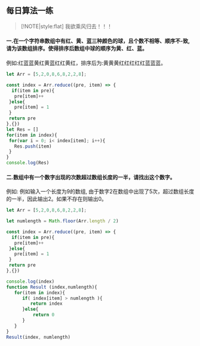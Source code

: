 <!--
 * @Author: suckson
 * @Date: 2019-09-02 11:04:18
 * @LastEditors: suckson
 * @LastEditTime: 2019-09-02 13:59:45
 -->
## 每日算法一练
> [!NOTE|style:flat]  我欲乘风归去！！！

 ####  一.在一个字符串数组中有红、黄、蓝三种颜色的球，且个数不相等、顺序不-致,请为该数组排序。使得排序后数组中球的顺序为黄、红、蓝。
 例如:红蓝蓝黄红黄蓝红红黄红，排序后为:黄黄黄红红红红红蓝蓝蓝。
 ```js
let Arr = [5,2,0,8,6,8,2,2,8];

const index = Arr.reduce((pre, item) => {
   if(item in pre){
    pre[item]++
  }else{
    pre[item] = 1 
  }
  return pre
},{})
let Res = []
for(item in index){
  for(var i = 0; i< index[item]; i++){
    Res.push(item)
  }
}
console.log(Res)
 ```
 ####  二.数组中有一个数字出现的次数超过数组长度的一半，请找出这个数字。
 例如: 例如输入一个长度为9的数组, 由于数字2在数组中出现了5次，超过数组长度的一半，因此输出2。如果不存在则输出0。
 ```js
let Arr = [5,2,0,8,6,8,2,2,8];

let numlength = Math.floor(Arr.length / 2)

const index = Arr.reduce((pre, item) => {
   if(item in pre){
    pre[item]++
  }else{
    pre[item] = 1 
  }
  return pre
},{})

console.log(index)
function Result (index,numlength){
    for(item in index){
       if( index[item] > numlength ){
          return index
       }else{
           return 0
       }
    }
}
Result(index, numlength)
 ```

